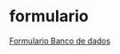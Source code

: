 # formulario
 <a href="https://brunopp00.github.io/formulario/formulario2/">Formulario Banco de dados
</a>
